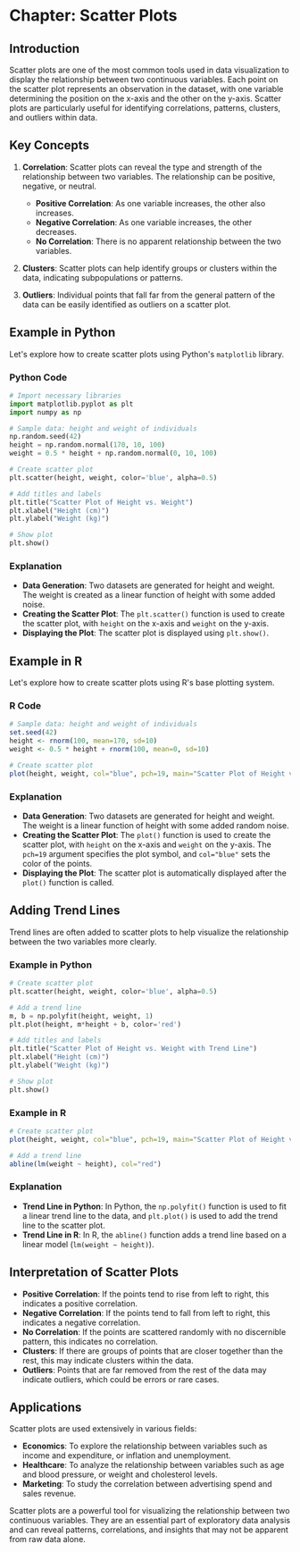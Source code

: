 # Chapter: Scatter Plots

## Introduction

Scatter plots are one of the most common tools used in data visualization to display the relationship between two continuous variables. Each point on the scatter plot represents an observation in the dataset, with one variable determining the position on the x-axis and the other on the y-axis. Scatter plots are particularly useful for identifying correlations, patterns, clusters, and outliers within data.

## Key Concepts

1. **Correlation**: Scatter plots can reveal the type and strength of the relationship between two variables. The relationship can be positive, negative, or neutral.
   - **Positive Correlation**: As one variable increases, the other also increases.
   - **Negative Correlation**: As one variable increases, the other decreases.
   - **No Correlation**: There is no apparent relationship between the two variables.

2. **Clusters**: Scatter plots can help identify groups or clusters within the data, indicating subpopulations or patterns.

3. **Outliers**: Individual points that fall far from the general pattern of the data can be easily identified as outliers on a scatter plot.

## Example in Python

Let's explore how to create scatter plots using Python's `matplotlib` library.

### Python Code

```python
# Import necessary libraries
import matplotlib.pyplot as plt
import numpy as np

# Sample data: height and weight of individuals
np.random.seed(42)
height = np.random.normal(170, 10, 100)
weight = 0.5 * height + np.random.normal(0, 10, 100)

# Create scatter plot
plt.scatter(height, weight, color='blue', alpha=0.5)

# Add titles and labels
plt.title("Scatter Plot of Height vs. Weight")
plt.xlabel("Height (cm)")
plt.ylabel("Weight (kg)")

# Show plot
plt.show()
```

### Explanation

- **Data Generation**: Two datasets are generated for height and weight. The weight is created as a linear function of height with some added noise.
- **Creating the Scatter Plot**: The `plt.scatter()` function is used to create the scatter plot, with `height` on the x-axis and `weight` on the y-axis.
- **Displaying the Plot**: The scatter plot is displayed using `plt.show()`.

## Example in R

Let's explore how to create scatter plots using R's base plotting system.

### R Code

```r
# Sample data: height and weight of individuals
set.seed(42)
height <- rnorm(100, mean=170, sd=10)
weight <- 0.5 * height + rnorm(100, mean=0, sd=10)

# Create scatter plot
plot(height, weight, col="blue", pch=19, main="Scatter Plot of Height vs. Weight", xlab="Height (cm)", ylab="Weight (kg)")
```

### Explanation

- **Data Generation**: Two datasets are generated for height and weight. The weight is a linear function of height with some added random noise.
- **Creating the Scatter Plot**: The `plot()` function is used to create the scatter plot, with `height` on the x-axis and `weight` on the y-axis. The `pch=19` argument specifies the plot symbol, and `col="blue"` sets the color of the points.
- **Displaying the Plot**: The scatter plot is automatically displayed after the `plot()` function is called.

## Adding Trend Lines

Trend lines are often added to scatter plots to help visualize the relationship between the two variables more clearly.

### Example in Python

```python
# Create scatter plot
plt.scatter(height, weight, color='blue', alpha=0.5)

# Add a trend line
m, b = np.polyfit(height, weight, 1)
plt.plot(height, m*height + b, color='red')

# Add titles and labels
plt.title("Scatter Plot of Height vs. Weight with Trend Line")
plt.xlabel("Height (cm)")
plt.ylabel("Weight (kg)")

# Show plot
plt.show()
```

### Example in R

```r
# Create scatter plot
plot(height, weight, col="blue", pch=19, main="Scatter Plot of Height vs. Weight with Trend Line", xlab="Height (cm)", ylab="Weight (kg)")

# Add a trend line
abline(lm(weight ~ height), col="red")
```

### Explanation

- **Trend Line in Python**: In Python, the `np.polyfit()` function is used to fit a linear trend line to the data, and `plt.plot()` is used to add the trend line to the scatter plot.
- **Trend Line in R**: In R, the `abline()` function adds a trend line based on a linear model (`lm(weight ~ height)`).

## Interpretation of Scatter Plots

- **Positive Correlation**: If the points tend to rise from left to right, this indicates a positive correlation.
- **Negative Correlation**: If the points tend to fall from left to right, this indicates a negative correlation.
- **No Correlation**: If the points are scattered randomly with no discernible pattern, this indicates no correlation.
- **Clusters**: If there are groups of points that are closer together than the rest, this may indicate clusters within the data.
- **Outliers**: Points that are far removed from the rest of the data may indicate outliers, which could be errors or rare cases.

## Applications

Scatter plots are used extensively in various fields:

- **Economics**: To explore the relationship between variables such as income and expenditure, or inflation and unemployment.
- **Healthcare**: To analyze the relationship between variables such as age and blood pressure, or weight and cholesterol levels.
- **Marketing**: To study the correlation between advertising spend and sales revenue.

Scatter plots are a powerful tool for visualizing the relationship between two continuous variables. They are an essential part of exploratory data analysis and can reveal patterns, correlations, and insights that may not be apparent from raw data alone.
